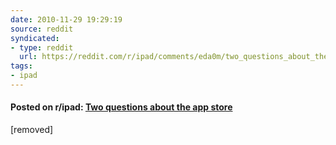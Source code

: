 ```yaml
---
date: 2010-11-29 19:29:19
source: reddit
syndicated:
- type: reddit
  url: https://reddit.com/r/ipad/comments/eda0m/two_questions_about_the_app_store/
tags:
- ipad
---
```


#### Posted on r/ipad: [Two questions about the app store](https://reddit.com/r/ipad/comments/eda0m/two_questions_about_the_app_store/)

[removed]